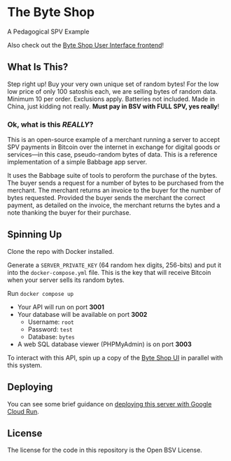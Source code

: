 # The Byte Shop

A Pedagogical SPV Example

Also check out the [Byte Shop User Interface frontend](https://github.com/p2ppsr/byte-shop-ui)!

## What Is This?

Step right up! Buy your very own unique set of random bytes! For the low low price of only 100 satoshis each, we are selling bytes of random data. Minimum 10 per order. Exclusions apply. Batteries not included. Made in China, just kidding not really. **Must pay in BSV with FULL SPV, yes really**!

### Ok, what is this *REALLY*?

This is an open-source example of a merchant running a server to accept SPV payments in Bitcoin over the internet in exchange for digital goods or services—in this case, pseudo-random bytes of data. This is a reference implementation of a simple Babbage app server.

It uses the Babbage suite of tools to peroform the purchase of the bytes. The buyer sends a request for a number of bytes to be purchased from the merchant. The merchant returns an invoice to the buyer for the number of bytes requested. Provided the buyer sends the merchant the correct payment, as detailed on the invoice, the merchant returns the bytes and a note thanking the buyer for their purchase.

## Spinning Up

Clone the repo with Docker installed.

Generate a `SERVER_PRIVATE_KEY` (64 random hex digits, 256-bits) and put it into the `docker-compose.yml` file. This is the key that will receive Bitcoin when your server sells its random bytes.

Run `docker compose up`
- Your API will run on port **3001**
- Your database will be available on port **3002**
  - Username: `root`
  - Password: `test`
  - Database: `bytes`
- A web SQL database viewer (PHPMyAdmin) is on port **3003**

To interact with this API, spin up a copy of the [Byte Shop UI](https://github.com/p2ppsr/byte-shop-ui) in parallel with this system.

## Deploying

You can see some brief guidance on [deploying this server with Google Cloud Run](DEPLOYING.md).

## License

The license for the code in this repository is the Open BSV License.
